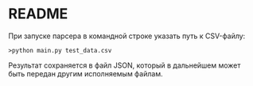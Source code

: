 # README
При запуске парсера в командной строке указать путь к CSV-файлу:

```>python main.py test_data.csv```

Результат сохраняется в файл JSON, который в дальнейшем может быть передан другим исполняемым файлам.
